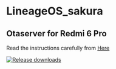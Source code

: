 # LineageOS_sakura

## Otaserver for Redmi 6 Pro ##
Read the instructions carefully from [Here](https://itsvixano.gitlab.io/lineageos_flashing/)

[![Release downloads](https://img.shields.io/github/downloads/ItsVixano-releases/LineageOS_sakura/total.svg)](https://github.com/ItsVixano-releases/LineageOS_sakura/releases/)
